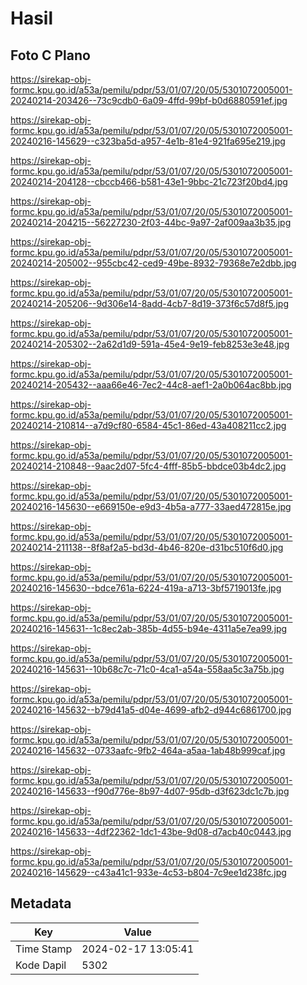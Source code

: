 # Hasil

## Foto C Plano

https://sirekap-obj-formc.kpu.go.id/a53a/pemilu/pdpr/53/01/07/20/05/5301072005001-20240214-203426--73c9cdb0-6a09-4ffd-99bf-b0d6880591ef.jpg

https://sirekap-obj-formc.kpu.go.id/a53a/pemilu/pdpr/53/01/07/20/05/5301072005001-20240216-145629--c323ba5d-a957-4e1b-81e4-921fa695e219.jpg

https://sirekap-obj-formc.kpu.go.id/a53a/pemilu/pdpr/53/01/07/20/05/5301072005001-20240214-204128--cbccb466-b581-43e1-9bbc-21c723f20bd4.jpg

https://sirekap-obj-formc.kpu.go.id/a53a/pemilu/pdpr/53/01/07/20/05/5301072005001-20240214-204215--56227230-2f03-44bc-9a97-2af009aa3b35.jpg

https://sirekap-obj-formc.kpu.go.id/a53a/pemilu/pdpr/53/01/07/20/05/5301072005001-20240214-205002--955cbc42-ced9-49be-8932-79368e7e2dbb.jpg

https://sirekap-obj-formc.kpu.go.id/a53a/pemilu/pdpr/53/01/07/20/05/5301072005001-20240214-205206--9d306e14-8add-4cb7-8d19-373f6c57d8f5.jpg

https://sirekap-obj-formc.kpu.go.id/a53a/pemilu/pdpr/53/01/07/20/05/5301072005001-20240214-205302--2a62d1d9-591a-45e4-9e19-feb8253e3e48.jpg

https://sirekap-obj-formc.kpu.go.id/a53a/pemilu/pdpr/53/01/07/20/05/5301072005001-20240214-205432--aaa66e46-7ec2-44c8-aef1-2a0b064ac8bb.jpg

https://sirekap-obj-formc.kpu.go.id/a53a/pemilu/pdpr/53/01/07/20/05/5301072005001-20240214-210814--a7d9cf80-6584-45c1-86ed-43a408211cc2.jpg

https://sirekap-obj-formc.kpu.go.id/a53a/pemilu/pdpr/53/01/07/20/05/5301072005001-20240214-210848--9aac2d07-5fc4-4fff-85b5-bbdce03b4dc2.jpg

https://sirekap-obj-formc.kpu.go.id/a53a/pemilu/pdpr/53/01/07/20/05/5301072005001-20240216-145630--e669150e-e9d3-4b5a-a777-33aed472815e.jpg

https://sirekap-obj-formc.kpu.go.id/a53a/pemilu/pdpr/53/01/07/20/05/5301072005001-20240214-211138--8f8af2a5-bd3d-4b46-820e-d31bc510f6d0.jpg

https://sirekap-obj-formc.kpu.go.id/a53a/pemilu/pdpr/53/01/07/20/05/5301072005001-20240216-145630--bdce761a-6224-419a-a713-3bf5719013fe.jpg

https://sirekap-obj-formc.kpu.go.id/a53a/pemilu/pdpr/53/01/07/20/05/5301072005001-20240216-145631--1c8ec2ab-385b-4d55-b94e-4311a5e7ea99.jpg

https://sirekap-obj-formc.kpu.go.id/a53a/pemilu/pdpr/53/01/07/20/05/5301072005001-20240216-145631--10b68c7c-71c0-4ca1-a54a-558aa5c3a75b.jpg

https://sirekap-obj-formc.kpu.go.id/a53a/pemilu/pdpr/53/01/07/20/05/5301072005001-20240216-145632--b79d41a5-d04e-4699-afb2-d944c6861700.jpg

https://sirekap-obj-formc.kpu.go.id/a53a/pemilu/pdpr/53/01/07/20/05/5301072005001-20240216-145632--0733aafc-9fb2-464a-a5aa-1ab48b999caf.jpg

https://sirekap-obj-formc.kpu.go.id/a53a/pemilu/pdpr/53/01/07/20/05/5301072005001-20240216-145633--f90d776e-8b97-4d07-95db-d3f623dc1c7b.jpg

https://sirekap-obj-formc.kpu.go.id/a53a/pemilu/pdpr/53/01/07/20/05/5301072005001-20240216-145633--4df22362-1dc1-43be-9d08-d7acb40c0443.jpg

https://sirekap-obj-formc.kpu.go.id/a53a/pemilu/pdpr/53/01/07/20/05/5301072005001-20240216-145629--c43a41c1-933e-4c53-b804-7c9ee1d238fc.jpg


## Metadata

| Key        | Value               |
| ---------- | ------------------- |
| Time Stamp | 2024-02-17 13:05:41 |
| Kode Dapil | 5302                |



